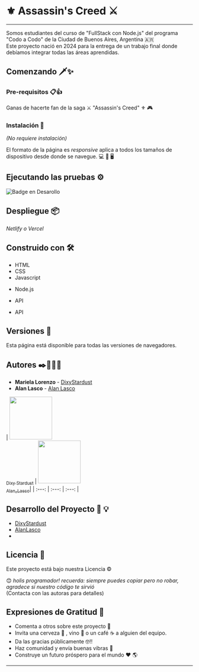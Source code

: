 # ⚜️ Assassin's Creed ⚔️
---
Somos estudiantes del curso de "FullStack con Node.js" del programa "Codo a Codo" de la Ciudad de Buenos Aires, Argentina :argentina:   
Este proyecto nació en 2024 para la entrega de un trabajo final donde debíamos integrar todas las áreas aprendidas.

## Comenzando 🗡️:sparkles:

### Pre-requisitos 📋👍

Ganas de hacerte fan de la saga ⚔ "Assassin's Creed" ⚜ :video_game:

### Instalación 🔧

_(No requiere instalación)_

El formato de la página es _responsive_ aplica a todos los tamaños de dispositivo desde donde se navegue. :computer: :iphone: :desktop_computer: 

## Ejecutando las pruebas ⚙️

![Badge en Desarollo](https://img.shields.io/badge/STATUS-EN%20DESAROLLO-green)

## Despliegue 📦

_Netlify o Vercel_

## Construido con 🛠️

+ HTML 
+ CSS
+ Javascript
* Node.js
+ API 
* API 

## Versiones 📌

Esta página está disponible para todas las versiones de navegadores.

## Autores ✒️👨🏽‍💻

* **Mariela Lorenzo** - [DixyStardust](https://github.com/DixyStardust)
* **Alan Lasco** - [Alan Lasco](https://github.com/alanlasco)


| [<img src="https://avatars.githubusercontent.com/u/114081375?v=4" width=115><br><sub>Dixy Stardust</sub>]([https://github.com/](https://github.com/)) | [<img src="https://avatars.githubusercontent.com/u/61526254?v=4 " width=115><br><sub>Alan_Lasco</sub>]([https://github.com/](https://github.com/))|
| :---: | :---: | :---: |

## Desarrollo del Proyecto 📁 :bulb:

* [DixyStardust](https://github.com/DixyStardust)
* [AlanLasco](https://github.com/alanlasco)
* 

## Licencia 📄

Este proyecto está bajo nuestra Licencia :copyright:

😊 _holis programador! recuerda: siempre puedes copiar pero no robar, agradece si nuestro código te sirvió_  
(Contacta con las autoras para detalles)

## Expresiones de Gratitud 🎁

* Comenta a otros sobre este proyecto 📢
* Invita una cerveza 🍺 , vino :wine_glass: o un café ☕ a alguien del equipo. 
* Da las gracias públicamente 🤓!!
* Haz comunidad y envía buenas vibras :smiling_face_with_three_hearts:
* Construye un futuro próspero para el mundo ❤️	:earth_americas:

---
